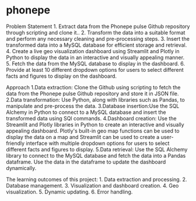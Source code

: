 # phonepe

Problem Statement
    1. Extract data from the Phonepe pulse Github repository through scripting and
    clone it..
    2. Transform the data into a suitable format and perform any necessary cleaning
    and pre-processing steps.
    3. Insert the transformed data into a MySQL database for efficient storage and
    retrieval.
    4. Create a live geo visualization dashboard using Streamlit and Plotly in Python
    to display the data in an interactive and visually appealing manner.
    5. Fetch the data from the MySQL database to display in the dashboard.
    6. Provide at least 10 different dropdown options for users to select different
    facts and figures to display on the dashboard.

Approach
    1.Data extraction: Clone the Github using scripting to fetch the data from the
    Phonepe pulse Github repository and store it in JSON file.
    2.Data transformation: Use  Python, along with libraries such as Pandas,
    to manipulate and pre-process the data.
    3.Database insertion:Use the SQL Alchemy in Python to
    connect to a MySQL database and insert the transformed data using SQl commands.
    4.Dashboard creation: Use the Streamlit and Plotly libraries in Python to create
    an interactive and visually appealing dashboard. Plotly's built-in geo map
    functions can be used to display the data on a map and Streamlit can be used
    to create a user-friendly interface with multiple dropdown options for users to
    select different facts and figures to display.
    5.Data retrieval: Use the SQL Alchemy library to connect to the
    MySQL database and fetch the data into a Pandas dataframe. Use the data in
    the dataframe to update the dashboard dynamically.

The learning outcomes of this project:
    1. Data extraction and processing.
    2. Database management.
    3. Visualization and dashboard creation.
    4. Geo visualization.
    5. Dynamic updating.
    6. Error handling.
    
    

